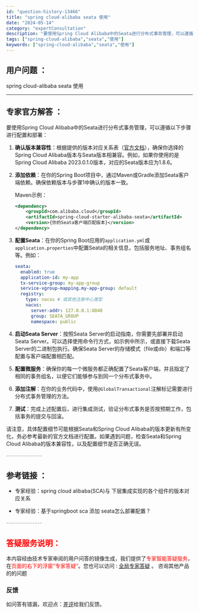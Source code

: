 ```yaml
---
id: "question-history-13466"
title: "spring cloud-alibaba seata 使用"
date: "2024-05-14"
category: "expertConsultation"
description: "要使用Spring Cloud Alibaba中的Seata进行分布式事务管理，可以遵循以下步骤进行配置和部署：1. **确认版本兼容性**：根据提供的版本对应关系表（[官方文档](https://sca.aliyun.com/docs/2023/overview/version-explain/)"
tags: ["spring-cloud-alibaba","seata","使用"]
keywords: ["spring-cloud-alibaba","seata","使用"]
---
```


## 用户问题 ： 
 spring cloud-alibaba seata 使用  

---------------
## 专家官方解答 ：

要使用Spring Cloud Alibaba中的Seata进行分布式事务管理，可以遵循以下步骤进行配置和部署：

1. **确认版本兼容性**：根据提供的版本对应关系表（[官方文档](https://sca.aliyun.com/docs/2023/overview/version-explain/)），确保你选择的Spring Cloud Alibaba版本与Seata版本相兼容。例如，如果你使用的是Spring Cloud Alibaba 2023.0.1.0版本，对应的Seata版本应为1.8.6。

2. **添加依赖**：在你的Spring Boot项目中，通过Maven或Gradle添加Seata客户端依赖。确保依赖版本与步骤1中确认的版本一致。

   Maven示例：
   ```xml
   <dependency>
       <groupId>com.alibaba.cloud</groupId>
       <artifactId>spring-cloud-starter-alibaba-seata</artifactId>
       <version>{你的Seata客户端匹配版本}</version>
   </dependency>
   ```

3. **配置Seata**：在你的Spring Boot应用的`application.yml`或`application.properties`中配置Seata的相关信息，包括服务地址、事务组名等。例如：
   ```yaml
   seata:
     enabled: true
     application-id: my-app
     tx-service-group: my-app-group
     service-vgroup-mapping.my-app-group: default
     registry:
       type: nacos # 或其他注册中心类型
       nacos:
         server-addr: 127.0.0.1:8848
         group: SEATA_GROUP
         namespace: public
   ```

4. **启动Seata Server**：按照Seata Server的启动指南，你需要先部署并启动Seata Server。可以选择使用命令行方式，如示例中所示，或直接下载Seata Server的二进制包执行。确保Seata Server的存储模式（file或db）和端口等配置与客户端配置相匹配。

5. **配置微服务**：确保你的每一个微服务都正确配置了Seata客户端，并且指定了相同的事务组名，以便它们能够参与到同一个分布式事务中。

6. **添加注解**：在你的业务代码中，使用`@GlobalTransactional`注解标记需要进行分布式事务管理的方法。

7. **测试**：完成上述配置后，进行集成测试，验证分布式事务是否按预期工作，包括事务的提交与回滚。

请注意，具体配置细节可能根据Seata和Spring Cloud Alibaba的版本更新有所变化，务必参考最新的官方文档进行配置。如果遇到问题，检查Seata和Spring Cloud Alibaba的版本兼容性，以及配置细节是否正确无误。


<font color="#949494">---------------</font> 


## 参考链接 ：

* 专家经验：spring cloud alibaba(SCA)与 下层集成实现的各个组件的版本对应关系 
 
 * 专家经验：基于springboot sca 添加 seata怎么部署配置？ 


 <font color="#949494">---------------</font> 
 


## <font color="#FF0000">答疑服务说明：</font> 

本内容经由技术专家审阅的用户问答的镜像生成，我们提供了<font color="#FF0000">专家智能答疑服务</font>，在<font color="#FF0000">页面的右下的浮窗”专家答疑“</font>。您也可以访问 : [全局专家答疑](https://answer.opensource.alibaba.com/docs/intro) 。 咨询其他产品的的问题

### 反馈
如问答有错漏，欢迎点：[差评](https://ai.nacos.io/user/feedbackByEnhancerGradePOJOID?enhancerGradePOJOId=13473)给我们反馈。
